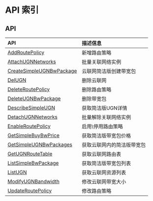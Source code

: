 # API 索引

## API

| API | 描述信息 |
|:---|:---|
|[AddRoutePolicy](api/ugn-api/add_route_policy)|新增路由策略|
|[AttachUGNNetworks](api/ugn-api/attach_ugn_networks)|批量关联网络实例|
|[CreateSimpleUGNBwPackage](api/ugn-api/create_simple_ugn_bw_package)|云联网简洁版创建带宽包|
|[DelUGN](api/ugn-api/del_ugn)|删除云联网|
|[DeleteRoutePolicy](api/ugn-api/delete_route_policy)|删除路由策略|
|[DeleteUGNBwPackage](api/ugn-api/delete_ugn_bw_package)|删除带宽包|
|[DescribeSimpleUGN](api/ugn-api/describe_simple_ugn)|获取简洁版UGN详情|
|[DetachUGNNetworks](api/ugn-api/detach_ugn_networks)|批量解除关联网络实例|
|[EnableRoutePolicy](api/ugn-api/enable_route_policy)|启用\停用路由策略|
|[GetSimpleBuyBwPrice](api/ugn-api/get_simple_buy_bw_price)|获取简洁版带宽包价格|
|[GetSimpleUGNBwPackages](api/ugn-api/get_simple_ugn_bw_packages)|获取云联网内的简洁版带宽包|
|[GetUGNRouteTable](api/ugn-api/get_ugn_route_table)|获取云联网路由表|
|[ListSimpleBwPackage](api/ugn-api/list_simple_bw_package)|获取简洁版带宽包列表|
|[ListUGN](api/ugn-api/list_ugn)|获取云联网资源列表|
|[ModifyUGNBandwidth](api/ugn-api/modify_ugn_bandwidth)|修改云联网带宽大小|
|[UpdateRoutePolicy](api/ugn-api/update_route_policy)|修改路由策略|

